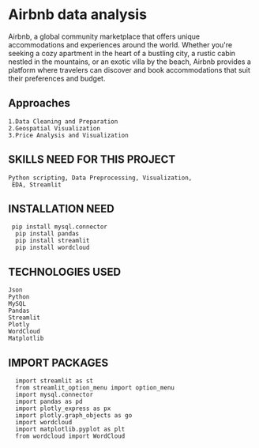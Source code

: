 # Airbnb data analysis

 Airbnb, a global community marketplace that offers unique accommodations and experiences around the world.
 Whether you're seeking a cozy apartment in the heart of a bustling city, a rustic cabin nestled in the mountains, or an exotic villa by the beach, Airbnb provides a 
 platform where travelers can discover and book accommodations that suit their preferences and budget.

 ## Approaches
    1.Data Cleaning and Preparation
    2.Geospatial Visualization
    3.Price Analysis and Visualization

 ## SKILLS NEED FOR THIS PROJECT
    Python scripting, Data Preprocessing, Visualization,
     EDA, Streamlit

## INSTALLATION NEED
     pip install mysql.connector
      pip install pandas
      pip install streamlit
      pip install wordcloud

  ## TECHNOLOGIES USED
    Json
    Python
    MySQL
    Pandas
    Streamlit
    Plotly
    WordCloud
    Matplotlib

  ## IMPORT PACKAGES

      import streamlit as st
      from streamlit_option_menu import option_menu
      import mysql.connector
      import pandas as pd
      import plotly_express as px
      import plotly.graph_objects as go
      import wordcloud
      import matplotlib.pyplot as plt
      from wordcloud import WordCloud
